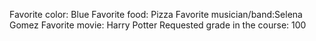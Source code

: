 Favorite color: Blue
Favorite food: Pizza
Favorite musician/band:Selena Gomez 
Favorite movie: Harry Potter
Requested grade in the course: 100
